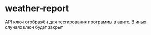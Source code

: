# weather-report
API ключ отображён для тестирования программы в авито. В иных случаях ключ будет закрыт
